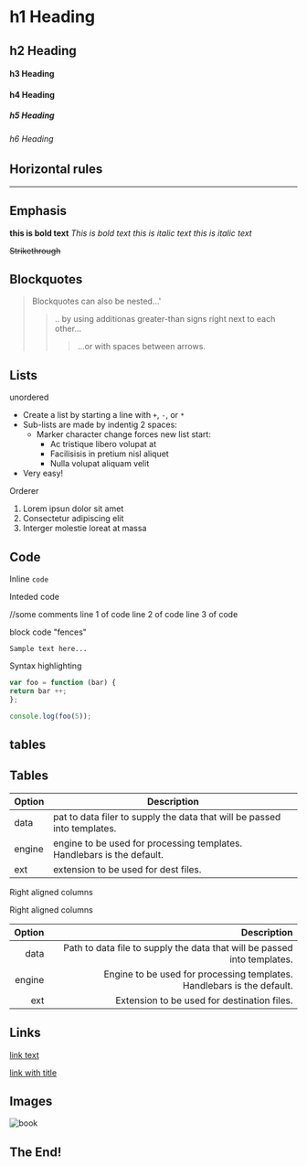 # h1 Heading
## h2 Heading
#### h3 Heading
#### h4 Heading
##### h5 Heading
###### h6 Heading

## Horizontal rules 
___

## Emphasis

**this is bold text**
_This is bold text_
*this is italic text*
_this is italic text_

~~Strikethrough~~

## Blockquotes

> Blockquotes can also be nested...'
>>.. by using additionas greater-than signs right next to each other...
>>>...or with spaces between arrows.

## Lists

unordered

+ Create a list by starting a line with `+`, `-`, or `*`
+ Sub-lists are made by indentig 2 spaces:
  - Marker character change forces new list start:
      * Ac tristique libero volupat at
      + Facilisisis in pretium nisl aliquet
      + Nulla volupat aliquam velit
+ Very easy!

Orderer

1. Lorem ipsun dolor sit amet
2. Consectetur adipiscing elit
3.  Interger molestie loreat at massa

## Code

Inline `code`

Inteded code

//some comments
line 1 of code
line 2 of code
line 3 of code

block code "fences"

```
Sample text here...
```

Syntax highlighting
```js
var foo = function (bar) {
return bar ++;
};

console.log(foo(5));
```

## tables

## Tables

| Option | Description |
| -----  | ----------- |
| data   | pat to data filer to supply the data that will be passed into templates. |
| engine | engine to be used for processing templates. Handlebars is the default. |
| ext    | extension to be used for dest files. |

Right aligned columns

Right aligned columns

| Option  | Description |
| -------:| -----------:|
| data    | Path to data file to supply the data that will be passed into templates. |
| engine  | Engine to be used for processing templates. Handlebars is the default. |
| ext     | Extension to be used for destination files. |


## Links

[link text](http://fi.wikipedia.org)

[link with title](https://fi.wikipedia.org/wiki/Kirja "Kirja")

## Images

![book](https://upload.wikimedia.org/wikipedia/commons/thumb/2/20/Delphine%2C_Madame_de_Sta%C3%ABl%2C_Paris%2C_1803_04.jpg/800px-Delphine%2C_Madame_de_Sta%C3%ABl%2C_Paris%2C_1803_04.jpg)


## The End!



